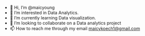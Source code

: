 - 👋 Hi, I’m @maicyoung
- 👀 I’m interested in Data Analytics.
- 🌱 I’m currently learning Data visualization.
- 💞️ I’m looking to collaborate on a Data analytics project
- 📫 How to reach me through my email maicykoech1@gmail.com

<!---
maicyoung/maicyoung is a ✨ special ✨ repository because its `README.md` (this file) appears on your GitHub profile.
You can click the Preview link to take a look at your changes.
--->
